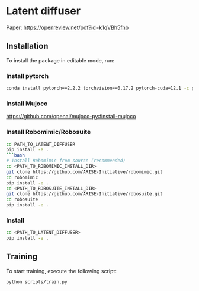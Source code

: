 # Latent diffuser
Paper: https://openreview.net/pdf?id=k1qVBh5fnb
## Installation

To install the package in editable mode, run:
### Install pytorch
```bash
conda install pytorch==2.2.2 torchvision==0.17.2 pytorch-cuda=12.1 -c pytorch -c nvidia
```
### Install Mujoco
https://github.com/openai/mujoco-py#install-mujoco


### Install Robomimic/Robosuite

```bash
cd PATH_TO_LATENT_DIFFUSER
pip install -e .
```bash
# Install Robomimic from source (recommended)
cd <PATH_TO_ROBOMIMIC_INSTALL_DIR>
git clone https://github.com/ARISE-Initiative/robomimic.git
cd robomimic
pip install -e .
cd <PATH_TO_ROBOSUITE_INSTALL_DIR>
git clone https://github.com/ARISE-Initiative/robosuite.git
cd robosuite
pip install -e .
```
### Install
```bash
cd <PATH_TO_LATENT_DIFFUSER>
pip install -e .
```
## Training

To start training, execute the following script:

```bash
python scripts/train.py
```